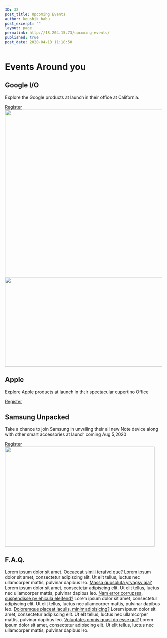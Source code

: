 ```yaml
---
ID: 32
post_title: Upcoming Events
author: koushik babu
post_excerpt: ""
layout: page
permalink: http://18.204.15.73/upcoming-events/
published: true
post_date: 2020-04-13 11:18:50
---
```

<h1>Events Around you</h1>		
			<h2>Google I/O</h2>		
		<p>Explore the Google products at launch in their office at California.</p>		
			<a href="#" role="button">
						Register
					</a>
										<img width="1024" height="536" src="http://18.204.15.73/wp-content/uploads/2020/07/google-launch-1024x536.jpeg" alt="" srcset="http://18.204.15.73/wp-content/uploads/2020/07/google-launch-1024x536.jpeg 1024w, http://18.204.15.73/wp-content/uploads/2020/07/google-launch-300x157.jpeg 300w, http://18.204.15.73/wp-content/uploads/2020/07/google-launch-768x402.jpeg 768w, http://18.204.15.73/wp-content/uploads/2020/07/google-launch-1536x804.jpeg 1536w, http://18.204.15.73/wp-content/uploads/2020/07/google-launch.jpeg 1600w" sizes="(max-width: 1024px) 100vw, 1024px" />											
										<img width="512" height="288" src="http://18.204.15.73/wp-content/uploads/2020/07/apple-launch.jpg" alt="" srcset="http://18.204.15.73/wp-content/uploads/2020/07/apple-launch.jpg 512w, http://18.204.15.73/wp-content/uploads/2020/07/apple-launch-300x169.jpg 300w" sizes="(max-width: 512px) 100vw, 512px" />											
			<h2>Apple</h2>		
		<p>Explore Apple products at launch in their spectacular cupertino Office</p>		
			<a href="#" role="button">
						Register
					</a>
			<h2>Samsung Unpacked</h2>		
		<p>Take a chance to join Samsung in unveiling their all new Note device along with other smart accessories at launch coming Aug 5,2020</p>		
			<a href="#" role="button">
						Register
					</a>
										<img width="480" height="320" src="http://18.204.15.73/wp-content/uploads/2020/07/Samsung-Galaxy-Note-20-Unpacked-event-what-devices-to-expect-and-how-to-watch-it.jpg" alt="" srcset="http://18.204.15.73/wp-content/uploads/2020/07/Samsung-Galaxy-Note-20-Unpacked-event-what-devices-to-expect-and-how-to-watch-it.jpg 480w, http://18.204.15.73/wp-content/uploads/2020/07/Samsung-Galaxy-Note-20-Unpacked-event-what-devices-to-expect-and-how-to-watch-it-300x200.jpg 300w" sizes="(max-width: 480px) 100vw, 480px" />											
			<h2>F.A.Q.</h2>		
		Lorem ipsum dolor sit amet.		
												<a href="">Occaecati simili terafvd que?</a>
					Lorem ipsum dolor sit amet, consectetur adipiscing elit. Ut elit tellus, luctus nec ullamcorper mattis, pulvinar dapibus leo.
												<a href="">Massa quosoluta yrvagsv aja?</a>
					Lorem ipsum dolor sit amet, consectetur adipiscing elit. Ut elit tellus, luctus nec ullamcorper mattis, pulvinar dapibus leo.
												<a href="">Nam error corrupssa, suspendisse pv ehicula eleifend?</a>
					Lorem ipsum dolor sit amet, consectetur adipiscing elit. Ut elit tellus, luctus nec ullamcorper mattis, pulvinar dapibus leo.
												<a href="">Doloremque placeat iaculis, minim adipisicing?</a>
					Lorem ipsum dolor sit amet, consectetur adipiscing elit. Ut elit tellus, luctus nec ullamcorper mattis, pulvinar dapibus leo.
												<a href="">Voluptates omnis quasi do esse qui?</a>
					Lorem ipsum dolor sit amet, consectetur adipiscing elit. Ut elit tellus, luctus nec ullamcorper mattis, pulvinar dapibus leo.